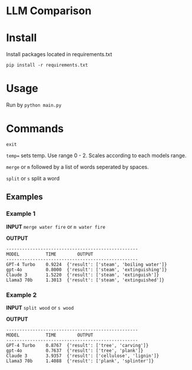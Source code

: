 # LLM Comparison

# Install

Install packages located in requirements.txt

`pip install -r requirements.txt`

# Usage

Run by `python main.py`

# Commands

`exit`

`temp=` sets temp. Use range 0 - 2. Scales according to each models range.

`merge` or `m` followed by a list of words seperated by spaces.

`split` or `s` split a word

## Examples

### Example 1

**INPUT**
`merge water fire`
or
`m water fire`

**OUTPUT**

```
--------------------------------------------------
MODEL          TIME        OUTPUT
--------------------------------------------------
GPT-4 Turbo    0.9224  {'result': ['steam', 'boiling water']}
gpt-4o         0.8000  {'result': ['steam', 'extinguishing']}
Claude 3       1.5220  {'result': ['steam', 'extinguish']}
Llama3 70b     1.3013  {'result': ['steam', 'extinguished']}
```

### Example 2

**INPUT**
`split wood` or `s wood`

**OUTPUT**

```
--------------------------------------------------
MODEL          TIME        OUTPUT
--------------------------------------------------
GPT-4 Turbo    0.8767  {'result': ['tree', 'carving']}
gpt-4o         0.7637  {'result': ['tree', 'plank']}
Claude 3       3.9357  {'result': ['cellulose', 'lignin']}
Llama3 70b     1.4088  {'result': ['plank', 'splinter']}
```
